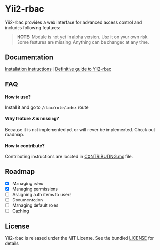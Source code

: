 Yii2-rbac
=========

Yii2-rbac provides a web interface for advanced access control and includes following features:

> **NOTE:** Module is not yet in alpha version. Use it on your own risk. Some features are missing. Anything can be changed at any time.

## Documentation

[Installation instructions](docs/installation.md) | [Definitive guide to Yii2-rbac](docs/README.md)

## FAQ

#### How to use?
Install it and go to `/rbac/role/index` route.

#### Why feature *X* is missing?
Because it is not implemented yet or will never be implemented. Check out roadmap.

#### How to contribute?

Contributing instructions are located in [CONTRIBUTING.md](CONTRIBUTING.md) file.

## Roadmap

- [x] Managing roles
- [x] Managing permissions
- [ ] Assigning auth items to users
- [ ] Documentation
- [ ] Managing default roles
- [ ] Caching

## License

Yii2-rbac is released under the MIT License. See the bundled [LICENSE](LICENSE) for details.
